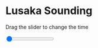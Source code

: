 <h1>Lusaka Sounding</h1>
<p>Drag the slider to change the time</p>

<div class="slidecontainer">
<input oninput='setImage(this)' class="slider" type="range" min="0" max="6" value="0" step="1" />
<img id='img'/>
</div>

<script>
var img = document.getElementById('img');
var img_array = ['/assets/images/skwt/skd_lusaka_wrfout_d01_2020-04-17_12:00:00.png',
'/assets/images/skwt/skd_lusaka_wrfout_d01_2020-04-17_18:00:00.png',
'/assets/images/skwt/skd_lusaka_wrfout_d01_2020-04-18_00:00:00.png',
'/assets/images/skwt/skd_lusaka_wrfout_d01_2020-04-18_06:00:00.png',
'/assets/images/skwt/skd_lusaka_wrfout_d01_2020-04-18_12:00:00.png',
'/assets/images/skwt/skd_lusaka_wrfout_d01_2020-04-18_18:00:00.png',];
function setImage(obj)
{
        var value = obj.value;
        img.src = img_array[value];

}
</script>

